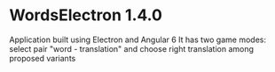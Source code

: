 # WordsElectron 1.4.0

Application built using Electron and Angular 6
It has two game modes: select pair "word - translation" and choose right translation among proposed variants